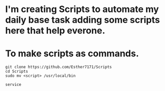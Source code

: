 # I'm creating Scripts to automate my daily base task adding some scripts here that help everone.

# To make scripts as commands.
```
git clone https://github.com/Esther7171/Scripts
cd Scripts
sudo mv <script> /usr/local/bin
````




```
service
```
